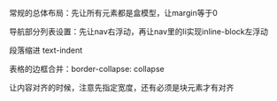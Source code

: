 常规的总体布局：先让所有元素都是盒模型，让margin等于0

导航部分列表设置：先让nav右浮动，再让nav里的li实现inline-block左浮动

段落缩进 text-indent

表格的边框合并：border-collapse: collapse

让内容对齐的时候，注意先指定宽度，还有必须是块元素才有对齐